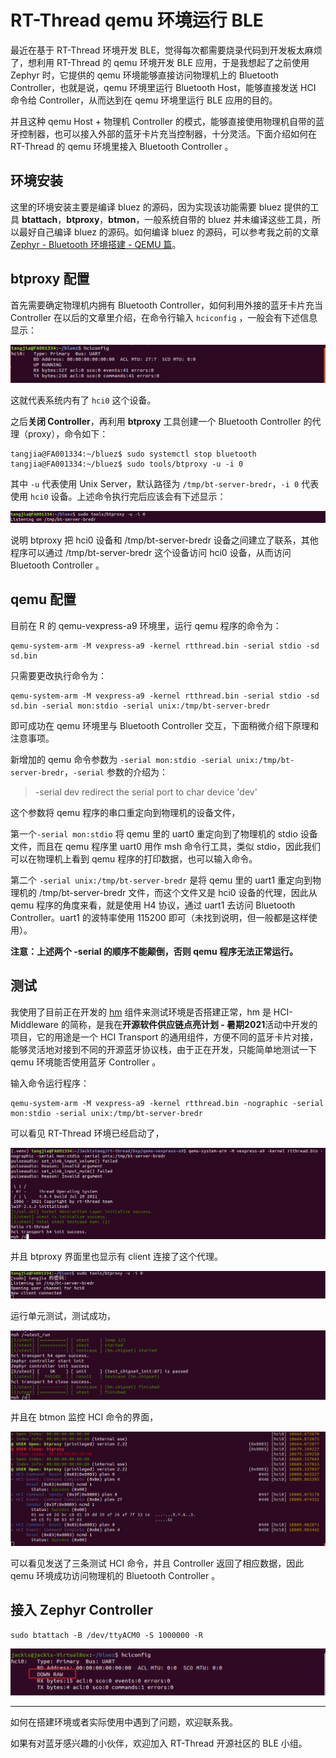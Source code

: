 # RT-Thread qemu 环境运行 BLE

最近在基于 RT-Thread 环境开发 BLE，觉得每次都需要烧录代码到开发板太麻烦了，想利用 RT-Thread 的 qemu 环境开发 BLE 应用，于是我想起了之前使用 Zephyr 时，它提供的 qemu 环境能够直接访问物理机上的 Bluetooth Controller，也就是说，qemu 环境里运行 Bluetooth Host，能够直接发送 HCI 命令给 Controller，从而达到在 qemu 环境里运行 BLE 应用的目的。

并且这种 qemu Host + 物理机 Controller 的模式，能够直接使用物理机自带的蓝牙控制器，也可以接入外部的蓝牙卡片充当控制器，十分灵活。下面介绍如何在 RT-Thread 的 qemu 环境里接入 Bluetooth Controller 。

## 环境安装

这里的环境安装主要是编译 bluez 的源码，因为实现该功能需要 bluez 提供的工具 **btattach**，**btproxy**，**btmon**，一般系统自带的 bluez 并未编译这些工具，所以最好自己编译 bluez 的源码。如何编译 bluez 的源码，可以参考我之前的文章 [Zephyr - Bluetooth 环境搭建 - QEMU 篇](https://www.jianshu.com/p/6d86f879639a)。

## btproxy 配置

首先需要确定物理机内拥有 Bluetooth Controller，如何利用外接的蓝牙卡片充当 Controller 在以后的文章里介绍，在命令行输入 `hciconfig` ，一般会有下述信息显示：

![](images/image-20210720172120763.png)

这就代表系统内有了 `hci0` 这个设备。

之后**关闭 Controller**，再利用 **btproxy** 工具创建一个 Bluetooth Controller 的代理（proxy），命令如下：

```shell
tangjia@FA001334:~/bluez$ sudo systemctl stop bluetooth
tangjia@FA001334:~/bluez$ sudo tools/btproxy -u -i 0
```

其中 `-u` 代表使用 Unix Server，默认路径为 `/tmp/bt-server-bredr`，`-i 0` 代表使用 `hci0` 设备。上述命令执行完后应该会有下述显示：

![](images/image-20210720151027181.png)

说明 btproxy 把 hci0 设备和 /tmp/bt-server-bredr 设备之间建立了联系，其他程序可以通过 /tmp/bt-server-bredr 这个设备访问 hci0 设备，从而访问 Bluetooth Controller 。

## qemu 配置

目前在 R 的 qemu-vexpress-a9 环境里，运行 qemu 程序的命令为：

```shell
qemu-system-arm -M vexpress-a9 -kernel rtthread.bin -serial stdio -sd sd.bin
```

只需要更改执行命令为：

```shell
qemu-system-arm -M vexpress-a9 -kernel rtthread.bin -serial stdio -sd sd.bin -serial mon:stdio -serial unix:/tmp/bt-server-bredr
```

即可成功在 qemu 环境里与 Bluetooth Controller 交互，下面稍微介绍下原理和注意事项。

新增加的 qemu 命令参数为 `-serial mon:stdio -serial unix:/tmp/bt-server-bredr`，`-serial` 参数的介绍为：

> -serial dev     redirect the serial port to char device 'dev'

这个参数将 qemu 程序的串口重定向到物理机的设备文件，

第一个`-serial mon:stdio` 将 qemu 里的 uart0 重定向到了物理机的 stdio 设备文件，而且在 qemu 程序里 uart0 用作 msh 命令行工具，类似 stdio，因此我们可以在物理机上看到 qemu 程序的打印数据，也可以输入命令。

第二个 `-serial unix:/tmp/bt-server-bredr` 是将 qemu 里的 uart1 重定向到物理机的 /tmp/bt-server-bredr 文件，而这个文件又是 hci0 设备的代理，因此从 qemu 程序的角度来看，就是使用 H4 协议，通过 uart1 去访问 Bluetooth Controller。uart1 的波特率使用 115200 即可（未找到说明，但一般都是这样使用）。

**注意：上述两个 -serial 的顺序不能颠倒，否则 qemu 程序无法正常运行。**

## 测试

我使用了目前正在开发的 [hm](https://github.com/Jackistang/HCI-Middleware) 组件来测试环境是否搭建正常，hm 是 HCI-Middleware 的简称，是我在**开源软件供应链点亮计划 - 暑期2021**活动中开发的项目，它的用途是一个 HCI Transport 的通用组件，方便不同的蓝牙卡片对接，能够灵活地对接到不同的开源蓝牙协议栈，由于正在开发，只能简单地测试一下 qemu 环境能否使用蓝牙 Controller 。

输入命令运行程序：

```shell
qemu-system-arm -M vexpress-a9 -kernel rtthread.bin -nographic -serial mon:stdio -serial unix:/tmp/bt-server-bredr
```

可以看见 RT-Thread 环境已经启动了，

![](images/image-20210720175315629.png)

并且 btproxy 界面里也显示有 client 连接了这个代理。

![](images/image-20210720175252349.png)

运行单元测试，测试成功，

![](images/image-20210720175440001.png)

并且在 btmon 监控 HCI 命令的界面，

![](images/image-20210720175529332.png)

可以看见发送了三条测试 HCI 命令，并且 Controller 返回了相应数据，因此 qemu 环境成功访问物理机的 Bluetooth Controller 。

## 接入 Zephyr Controller



```shell
sudo btattach -B /dev/ttyACM0 -S 1000000 -R
```



![](images/image-20210722002742302.png)

----

如何在搭建环境或者实际使用中遇到了问题，欢迎联系我。

如果有对蓝牙感兴趣的小伙伴，欢迎加入 RT-Thread 开源社区的 BLE 小组。